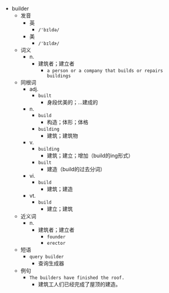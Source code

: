 - builder
  - 发音
    - 英
      - `/'bɪldə/`
    - 美
      - `/'bɪldɚ/`
  - 词义
    - n.
      - 建筑者；建立者
        - `a person or a company that builds or repairs buildings`
  - 同根词
    - adj.
      - `built`
        - 身段优美的；…建成的
    - n.
      - `build`
        - 构造；体形；体格
      - `building`
        - 建筑；建筑物
    - v.
      - `building`
        - 建筑；建立；增加（build的ing形式）
      - `built`
        - 建造（build的过去分词）
    - vi.
      - `build`
        - 建筑；建造
    - vt.
      - `build`
        - 建立；建筑
  - 近义词
    - n.
      - 建筑者；建立者
        - `founder`
        - `erector`
  - 短语
    - `query builder`
      - 查询生成器 
  - 例句
    - `The builders have finished the roof.`
      - 建筑工人们已经完成了屋顶的建造。

